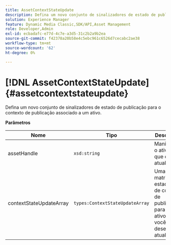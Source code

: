 ```yaml
---
title: AssetContextStateUpdate
description: Defina um novo conjunto de sinalizadores de estado de publicação para o contexto de publicação associado a um ativo.
solution: Experience Manager
feature: Dynamic Media Classic,SDK/API,Asset Management
role: Developer,Admin
exl-id: ecbadafc-e77d-4c7e-a3d5-31c2b2a9b2ea
source-git-commit: f42378a20b58e4c5ebc961c6526d7cecabc2ae38
workflow-type: tm+mt
source-wordcount: '62'
ht-degree: 0%

---
```


# [!DNL AssetContextStateUpdate]{#assetcontextstateupdate}

Defina um novo conjunto de sinalizadores de estado de publicação para o contexto de publicação associado a um ativo.

**Parâmetros**

| Nome | Tipo | Descrição |
|---|---|---|
| assetHandle | `xsd:string` | Manipule o ativo que deseja atualizar. |
| contextStateUpdateArray | `types:ContextStateUpdateArray` | Uma matriz de estados de contato de publicação para o ativo que você deseja atualizar. |
